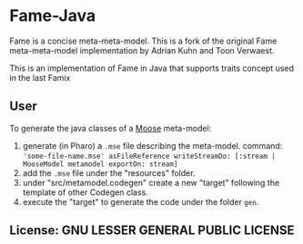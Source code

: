 # Fame-Java


Fame is a concise meta-meta-model. This is a fork of the original Fame meta-meta-model implementation by Adrian Kuhn and Toon Verwaest.

This is an implementation of Fame in Java that supports traits concept used in the last Famix

## User

To generate the java classes of a [Moose](https:modularmoose.org) meta-model:

1. generate (in Pharo) a `.mse` file describing the meta-model.
   command: `'some-file-name.mse' asFileReference writeStreamDo: [:stream | MooseModel metamodel exportOn: stream]`
3. add the `.mse` file under the "resources" folder.
4. under "src/metamodel.codegen" create a new "target" following the template of other Codegen class.
5. execute the "target" to generate the code under the folder `gen`.

## License: GNU LESSER GENERAL PUBLIC LICENSE
